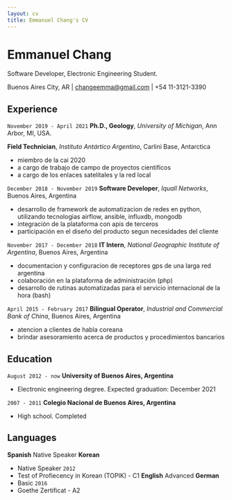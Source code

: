 ```yaml
---
layout: cv
title: Emmanuel Chang's CV
---
```

# Emmanuel Chang
Software Developer, Electronic Engineering Student.

<div id="webaddress">
Buenos Aires City, AR |
<a href="mailto:changeemma@gmail.com">changeemma@gmail.com</a> |
+54 11-3121-3390
</div>

## Experience

`November 2019 - April 2021`
**Ph.D., Geology**, *University of Michigan*, Ann Arbor, MI, USA.

__Field Technician__, <a href="https://www.cancilleria.gob.ar/es/iniciativas/dna/instituto-antartico-argentino" style="text-decoration: none">*Instituto Antártico Argentino*</a>, Carlini Base, Antarctica

- miembro de la cai 2020
- a cargo de trabajo de campo de proyectos cientificos 
- a cargo de los enlaces satelitales y la red local

`December 2018 - November 2019`
__Software Developer__, <a href="https://iquall.net/" style="text-decoration: none">*Iquall Networks*</a>, Buenos Aires, Argentina

- desarrollo de framework de automatizacion de redes en python, utilizando tecnologias airflow, ansible, influxdb, mongodb 
- integración de la plataforma con apis de terceros
- participación en el diseño del producto segun necesidades del cliente

`November 2017 - December 2018`
__IT Intern__, <a href="https://www.ign.gob.ar/" style="text-decoration: none">*National Geographic Institute of Argentina*</a>, Buenos Aires, Argentina

- documentacion y configuracion de receptores gps de una larga red argentina
- colaboración en la plataforma de administración (php)
- desarrollo de rutinas automatizadas para el servicio internacional de la hora (bash)

`April 2015 - February 2017`
__Bilingual Operator__, <a href="https://www.icbc.com.ar/" style="text-decoration: none">*Industrial and Commercial Bank of China*</a>, Buenos Aires, Argentina
- atencion a clientes de habla coreana
- brindar asesoramiento acerca de productos y procedimientos bancarios


## Education

`August 2012 - now`
__University of Buenos Aires, Argentina__

- Electronic engineering degree. Expected graduation: December 2021

`2007 - 2011`
__Colegio Nacional de Buenos Aires, Argentina__

- High school. Completed


## Languages

__Spanish__
Native Speaker
__Korean__
- Native Speaker
`2012`
- Test of Profiecency in Korean (TOPIK) - C1
__English__
Advanced
__German__
- Basic
`2016`
- Goethe Zertificat - A2


<!-- ### Footer

Last updated: May 2013 -->



